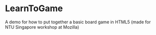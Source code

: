 LearnToGame
===============

A demo for how to put together a basic board game in HTML5 (made for NTU Singapore workshop at Mozilla)
